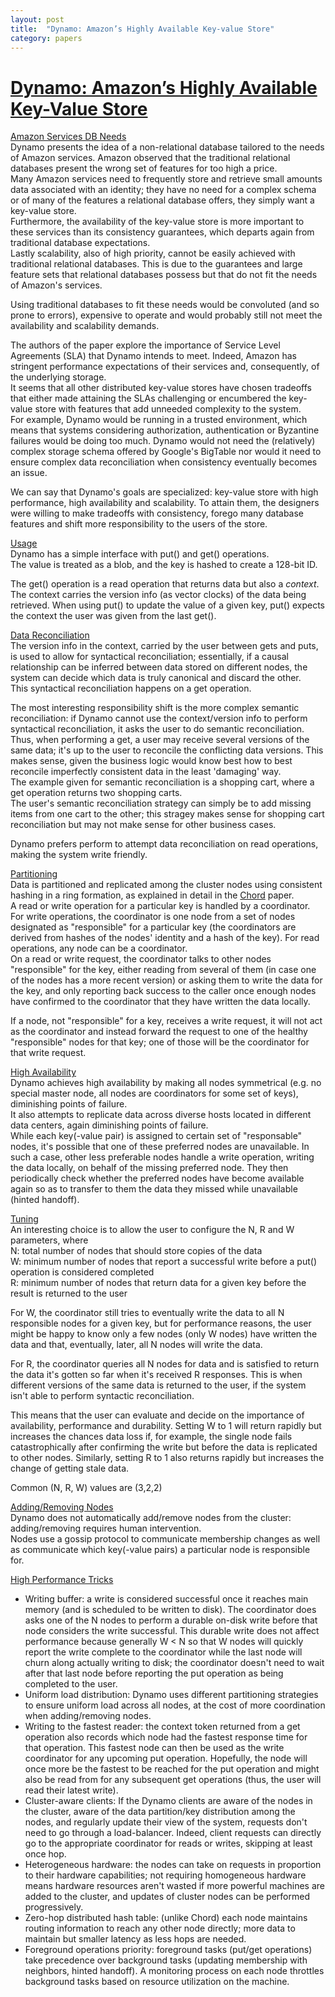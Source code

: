 ```yaml
---
layout: post
title:  "Dynamo: Amazon’s Highly Available Key-value Store"
category: papers
---
```


# [Dynamo: Amazon’s Highly Available Key-Value Store](https://web.stanford.edu/class/cs340v/papers/dynamo.pdf)

<u>Amazon Services DB Needs</u>  
Dynamo presents the idea of a non-relational database tailored to the needs of Amazon services. Amazon observed that the traditional relational databases present the wrong set of features for too high a price.   
Many Amazon services need to frequently store and retrieve small amounts data associated with an identity; they have no need for a complex schema or of many of the features a relational database offers, they simply want a key-value store.   
Furthermore, the availability of the key-value store is more important to these services than its consistency guarantees, which departs again from traditional database expectations.   
Lastly scalability, also of high priority, cannot be easily achieved with traditional relational databases. This is due to the guarantees and large feature sets that relational databases possess but that do not fit the needs of Amazon's services.


Using traditional databases to fit these needs would be convoluted (and so prone to errors), expensive to operate and would probably still not meet the availability and scalability demands.

The authors of the paper explore the importance of Service Level Agreements (SLA) that Dynamo intends to meet. Indeed, Amazon has stringent performance expectations of their services and, consequently, of the underlying storage.  
It seems that all other distributed key-value stores have chosen tradeoffs that either made attaining the SLAs challenging or encumbered the key-value store with features that add unneeded complexity to the system.  
For example, Dynamo would be running in a trusted environment, which means that systems considering authorization, authentication or Byzantine failures would be doing too much.
Dynamo would not need the (relatively) complex storage schema offered by Google's BigTable nor would it need to ensure complex data reconciliation when consistency eventually becomes an issue.

We can say that Dynamo's goals are specialized: key-value store with high performance, high availability and scalability. To attain them, the designers were willing to make tradeoffs with consistency, forego many database features and shift more responsibility to the users of the store.

<u>Usage</u>  
Dynamo has a simple interface with put() and get() operations.  
The value is treated as a blob, and the key is hashed to create a 128-bit ID.  

The get() operation is a read operation that returns data but also a *context*.  
The context carries the version info (as vector clocks) of the data being retrieved.
When using put() to update the value of a given key, put() expects the context the user was given from the last get().  

<u>Data Reconciliation</u>  
The version info in the context, carried by the user between gets and puts, is used to allow for syntactical reconciliation; essentially, if a causal relationship can be inferred between data stored on different nodes, the system can decide which data is truly canonical and discard the other.  
This syntactical reconciliation happens on a get operation.  

The most interesting responsibility shift is the more complex semantic reconciliation: if Dynamo cannot use the context/version info to perform syntactical reconciliation, it asks the user to do semantic reconciliation.   
Thus, when performing a get, a user may receive several versions of the same data; it's up to the user to reconcile the conflicting data versions. This makes sense, given the business logic would know best how to best reconcile imperfectly consistent data in the least 'damaging' way.  
The example given for semantic reconciliation is a shopping cart, where a get operation returns two shopping carts.  
The user's semantic reconciliation strategy can simply be to add missing items from one cart to the other; this stragey makes sense for shopping cart reconciliation but may not make sense for other business cases.

Dynamo prefers perform to attempt data reconciliation on read operations, making the system write friendly.

<u>Partitioning</u>  
Data is partitioned and replicated among the cluster nodes using consistent hashing in a ring formation, as explained in detail in the [Chord](http://nms.csail.mit.edu/papers/chord.pdf) paper.    
A read or write operation for a particular key is handled by a coordinator.  For write operations, the coordinator is one node from a set of nodes designated as "responsible" for a particular  key (the coordinators are derived from hashes of the nodes' identity and a hash of the key). For read operations, any node can be a coordinator.  
On a read or write request, the coordinator talks to other nodes "responsible" for the key, either reading from several of them (in case one of the nodes has a more recent version) or asking them to write the data for the key, and only reporting back success to the caller once enough nodes have confirmed to the coordinator that they have written the data locally.

If a node, not "responsible" for a key, receives a write request, it will not act as the coordinator and instead forward the request to one of the healthy "responsible" nodes for that key; one of those will be the coordinator for that write request.

<u>High Availability</u>  
Dynamo achieves high availability by making all nodes symmetrical (e.g. no special master node, all nodes are coordinators for some set of keys), diminishing points of failure.  
It also attempts to replicate data across diverse hosts located in different data centers, again diminishing points of failure.  
While each key(-value pair) is assigned to certain set of "responsable" nodes, it's possible that one of these preferred nodes are unavailable. In such a case, other less preferable nodes handle a write operation, writing the data locally, on behalf of the missing preferred node. They then periodically check whether the preferred nodes have become available again so as to transfer to them the data they missed while unavailable (hinted handoff).  

<u>Tuning</u>  
An interesting choice is to allow the user to configure the N, R and W parameters, where  
N: total number of nodes that should store copies of the data   
W: minimum number of nodes that report a successful write before a put() operation is considered completed  
R: minimum number of nodes that return data for a given key before the result is returned to the user  

For W, the coordinator still tries to eventually write the data to all N responsible nodes for a given key, but for performance reasons, the user might be happy to know only a few nodes (only W nodes) have written the data and that, eventually, later, all N nodes will write the data.  

For R, the coordinator queries all N nodes for data and is satisfied to return the data it's gotten so far when it's received R responses.
This is when different versions of the same data is returned to the user, if the system isn't able to perform syntactic reconciliation. 

This means that the user can evaluate and decide on the importance of availability, performance and durability.
Setting W to 1 will return rapidly but increases the chances data loss if, for example, the single node fails catastrophically after confirming the write but before the data is replicated to other nodes.
Similarly, setting R to 1 also returns rapidly but increases the change of getting stale data.

Common (N, R, W) values are (3,2,2)

<u>Adding/Removing Nodes</u>  
Dynamo does not automatically add/remove nodes from the cluster: adding/removing requires human intervention.  
Nodes use a gossip protocol to communicate membership changes as well as communicate which key(-value pairs) a particular node is responsible for.  

<u>High Performance Tricks</u>  
+ Writing buffer: a write is considered successful once it reaches main memory (and is scheduled to be written to disk). The coordinator does asks one of the N nodes to perform a durable on-disk write before that node considers the write successful. This durable write does not affect performance because generally W < N so that W nodes will quickly report the write complete to the coordinator while the last node will churn along actually writing to disk; the coordinator doesn't need to wait after that last node before reporting the put operation as being completed to the user.
+ Uniform load distribution: Dynamo uses different partitioning strategies to ensure uniform load across all nodes, at the cost of more coordination when adding/removing nodes.
+ Writing to the fastest reader: the context token returned from a get operation also records which node had the fastest response time for that operation. This fastest node can then be used as the write coordinator for any upcoming put operation. Hopefully, the node will once more be the fastest to be reached for the put operation and might also be read from for any subsequent get operations (thus, the user will read their latest write).
+ Cluster-aware clients: If the Dynamo clients are aware of the nodes in the cluster, aware of the data partition/key distribution among the nodes, and regularly update their view of the system, requests don't need to go through a load-balancer. Indeed, client requests can directly go to the appropriate coordinator for reads or writes, skipping at least once hop.
+ Heterogeneous hardware: the nodes can take on requests in proportion to their hardware capabilities; not requiring homogeneous hardware means hardware resources aren't wasted if more powerful machines are added to the cluster, and updates of cluster nodes can be performed progressively. 
+ Zero-hop distributed hash table: (unlike Chord) each node maintains routing information to reach any other node directly; more data to maintain but smaller latency as less hops are needed.
+ Foreground operations priority: foreground tasks (put/get operations) take precedence over background tasks (updating membership with neighbors, hinted handoff). A monitoring process on each node throttles background tasks based on resource utilization on the machine.